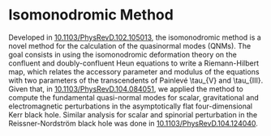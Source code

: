 # Isomonodromic Method

Developed in [10.1103/PhysRevD.102.105013](https://doi.org/10.1103/PhysRevD.102.105013), the isomonodromic method is a novel method for the calculation of the quasinormal modes (QNMs). The goal consists in using the isomonodromic deformation theory on the confluent and doubly-confluent Heun equations to write a Riemann-Hilbert map, which relates the accessory parameter and modulus of the equations with two parameters of the transcendents of Painlevé \tau_{V} and \tau_{III}. Given that, in [10.1103/PhysRevD.104.084051](https://doi.org/10.1103/PhysRevD.104.084051), we applied the method to compute the fundamental quasi-normal modes for scalar, gravitational and electromagnetic perturbations in the asymptotically flat four-dimensional Kerr black hole. Similar analysis for scalar and spinorial perturbation in the Reissner-Nordström black hole was done in [10.1103/PhysRevD.104.124040](https://doi.org/10.1103/PhysRevD.104.124040).
